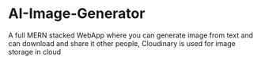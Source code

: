 # AI-Image-Generator
A full MERN stacked WebApp  where you can generate image from text and can download and share it other people, Cloudinary is used for image storage in cloud 
